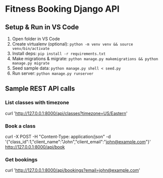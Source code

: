 # Fitness Booking Django API

## Setup & Run in VS Code
1. Open folder in VS Code
2. Create virtualenv (optional): `python -m venv venv && source venv/bin/activate`
3. Install deps: `pip install -r requirements.txt`
4. Make migrations & migrate: `python manage.py makemigrations && python manage.py migrate`
5. Seed sample data: `python manage.py shell < seed.py`
6. Run server: `python manage.py runserver`

## Sample REST API calls

### List classes with timezone
curl 'http://127.0.0.1:8000/api/classes?timezone=US/Eastern'

### Book a class
curl -X POST -H "Content-Type: application/json" -d '{"class_id":1,"client_name":"John","client_email":"john@example.com"}' http://127.0.0.1:8000/api/book

### Get bookings
curl 'http://127.0.0.1:8000/api/bookings?email=john@example.com'